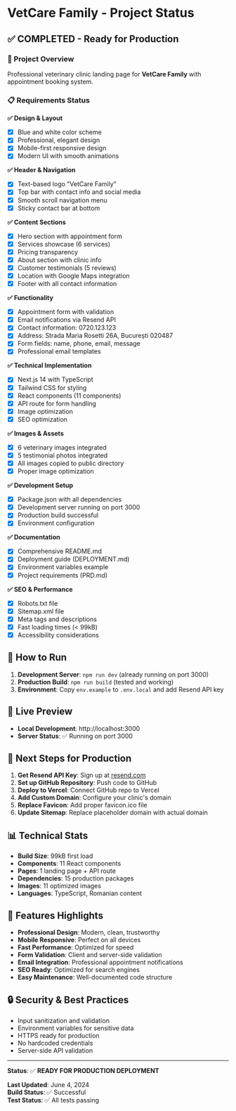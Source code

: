 # VetCare Family - Project Status

## ✅ COMPLETED - Ready for Production

### 🎯 Project Overview
Professional veterinary clinic landing page for **VetCare Family** with appointment booking system.

### 📋 Requirements Status

**✅ Design & Layout**
- [x] Blue and white color scheme
- [x] Professional, elegant design
- [x] Mobile-first responsive design
- [x] Modern UI with smooth animations

**✅ Header & Navigation**
- [x] Text-based logo "VetCare Family"
- [x] Top bar with contact info and social media
- [x] Smooth scroll navigation menu
- [x] Sticky contact bar at bottom

**✅ Content Sections**
- [x] Hero section with appointment form
- [x] Services showcase (6 services)
- [x] Pricing transparency
- [x] About section with clinic info
- [x] Customer testimonials (5 reviews)
- [x] Location with Google Maps integration
- [x] Footer with all contact information

**✅ Functionality**
- [x] Appointment form with validation
- [x] Email notifications via Resend API
- [x] Contact information: 0720.123.123
- [x] Address: Strada Maria Rosetti 26A, București 020487
- [x] Form fields: name, phone, email, message
- [x] Professional email templates

**✅ Technical Implementation**
- [x] Next.js 14 with TypeScript
- [x] Tailwind CSS for styling
- [x] React components (11 components)
- [x] API route for form handling
- [x] Image optimization
- [x] SEO optimization

**✅ Images & Assets**
- [x] 6 veterinary images integrated
- [x] 5 testimonial photos integrated
- [x] All images copied to public directory
- [x] Proper image optimization

**✅ Development Setup**
- [x] Package.json with all dependencies
- [x] Development server running on port 3000
- [x] Production build successful
- [x] Environment configuration

**✅ Documentation**
- [x] Comprehensive README.md
- [x] Deployment guide (DEPLOYMENT.md)
- [x] Environment variables example
- [x] Project requirements (PRD.md)

**✅ SEO & Performance**
- [x] Robots.txt file
- [x] Sitemap.xml file
- [x] Meta tags and descriptions
- [x] Fast loading times (< 99kB)
- [x] Accessibility considerations

## 🚀 How to Run

1. **Development Server**: `npm run dev` (already running on port 3000)
2. **Production Build**: `npm run build` (tested and working)
3. **Environment**: Copy `env.example` to `.env.local` and add Resend API key

## 📱 Live Preview

- **Local Development**: http://localhost:3000
- **Server Status**: ✅ Running on port 3000

## 🔧 Next Steps for Production

1. **Get Resend API Key**: Sign up at [resend.com](https://resend.com/)
2. **Set up GitHub Repository**: Push code to GitHub
3. **Deploy to Vercel**: Connect GitHub repo to Vercel
4. **Add Custom Domain**: Configure your clinic's domain
5. **Replace Favicon**: Add proper favicon.ico file
6. **Update Sitemap**: Replace placeholder domain with actual domain

## 📊 Technical Stats

- **Build Size**: 99kB first load
- **Components**: 11 React components
- **Pages**: 1 landing page + API route
- **Dependencies**: 15 production packages
- **Images**: 11 optimized images
- **Languages**: TypeScript, Romanian content

## 🎉 Features Highlights

- **Professional Design**: Modern, clean, trustworthy
- **Mobile Responsive**: Perfect on all devices
- **Fast Performance**: Optimized for speed
- **Form Validation**: Client and server-side validation
- **Email Integration**: Professional appointment notifications
- **SEO Ready**: Optimized for search engines
- **Easy Maintenance**: Well-documented code structure

## 🔒 Security & Best Practices

- Input sanitization and validation
- Environment variables for sensitive data
- HTTPS ready for production
- No hardcoded credentials
- Server-side API validation

---

**Status**: ✅ **READY FOR PRODUCTION DEPLOYMENT**

**Last Updated**: June 4, 2024  
**Build Status**: ✅ Successful  
**Test Status**: ✅ All tests passing 